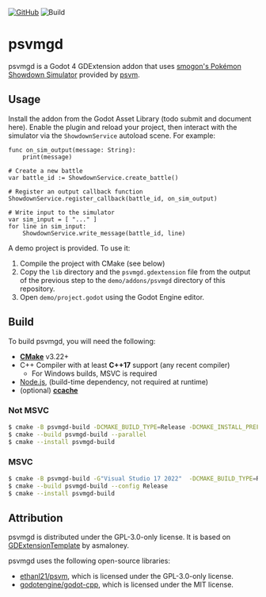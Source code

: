 [![GitHub](https://img.shields.io/github/license/ethanl21/psvmgd)](LICENSE) ![Build](https://github.com/ethanl21/psvmgd/actions/workflows/main.yml/badge.svg)

# psvmgd

psvmgd is a Godot 4 GDExtension addon that
uses [smogon's Pokémon Showdown Simulator](https://github.com/smogon/pokemon-showdown) provided
by [psvm](https://github.com/ethanl21/psvm).

## Usage

Install the addon from the Godot Asset Library (todo submit and document here). Enable the plugin and reload your
project, then interact with the simulator via the `ShowdownService` autoload scene. For example:

```gdscript
func on_sim_output(message: String):
    print(message)

# Create a new battle
var battle_id := ShowdownService.create_battle()

# Register an output callback function
ShowdownService.register_callback(battle_id, on_sim_output)

# Write input to the simulator
var sim_input = [ "..." ]
for line in sim_input:
    ShowdownService.write_message(battle_id, line)
```

A demo project is provided. To use it:

1. Compile the project with CMake (see below)
2. Copy the `lib` directory and the `psvmgd.gdextension` file from the output of the previous step to
   the `demo/addons/psvmgd` directory of this repository.
3. Open `demo/project.godot` using the Godot Engine editor.

## Build

To build psvmgd, you will need the following:

- **[CMake](https://cmake.org/)** v3.22+
- C++ Compiler with at least **C++17** support (any recent compiler)
  - For Windows builds, MSVC is required
- [Node.js](https://nodejs.org/en), (build-time dependency, not required at runtime)
- (optional) **[ccache](https://ccache.dev/)**

### Not MSVC

```sh
$ cmake -B psvmgd-build -DCMAKE_BUILD_TYPE=Release -DCMAKE_INSTALL_PREFIX=psvmgd-install psvmgd
$ cmake --build psvmgd-build --parallel
$ cmake --install psvmgd-build
```

### MSVC

```sh
$ cmake -B psvmgd-build -G"Visual Studio 17 2022"  -DCMAKE_BUILD_TYPE=Release -DCMAKE_INSTALL_PREFIX=psvmgd-install psvmgd
$ cmake --build psvmgd-build --config Release
$ cmake --install psvmgd-build
```

## Attribution

psvmgd is distributed under the GPL-3.0-only license. It is based
on [GDExtensionTemplate](https://github.com/asmaloney/GDExtensionTemplate) by asmaloney.

psvmgd uses the following open-source libraries:

- [ethanl21/psvm](https://github.com/ethanl21/psvm), which is licensed under the GPL-3.0-only license.
- [godotengine/godot-cpp](https://github.com/godotengine/godot-cpp), which is licensed under the MIT license.
